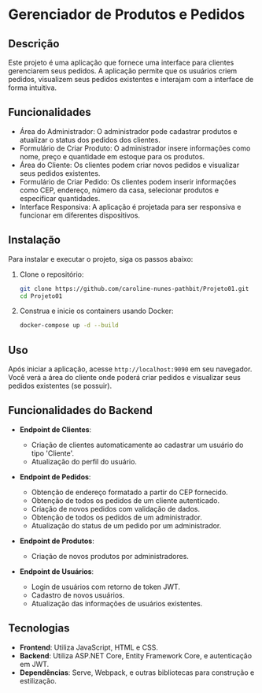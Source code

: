 # Gerenciador de Produtos e Pedidos

## Descrição
Este projeto é uma aplicação que fornece uma interface para clientes gerenciarem seus pedidos. A aplicação permite que os usuários criem pedidos, visualizem seus pedidos existentes e interajam com a interface de forma intuitiva.

## Funcionalidades
- Área do Administrador: O administrador pode cadastrar produtos e atualizar o status dos pedidos dos clientes.
- Formulário de Criar Produto: O administrador insere informações como nome, preço e quantidade em estoque para os produtos.
- Área do Cliente: Os clientes podem criar novos pedidos e visualizar seus pedidos existentes.
- Formulário de Criar Pedido: Os clientes podem inserir informações como CEP, endereço, número da casa, selecionar produtos e especificar quantidades.
- Interface Responsiva: A aplicação é projetada para ser responsiva e funcionar em diferentes dispositivos.

## Instalação
Para instalar e executar o projeto, siga os passos abaixo:

1. Clone o repositório:
   ```bash
   git clone https://github.com/caroline-nunes-pathbit/Projeto01.git
   cd Projeto01
   ```

2. Construa e inicie os containers usando Docker:
   ```bash
   docker-compose up -d --build
   ```

## Uso
Após iniciar a aplicação, acesse `http://localhost:9090` em seu navegador. Você verá a área do cliente onde poderá criar pedidos e visualizar seus pedidos existentes (se possuir).

## Funcionalidades do Backend
- **Endpoint de Clientes**: 
  - Criação de clientes automaticamente ao cadastrar um usuário do tipo 'Cliente'.
  - Atualização do perfil do usuário.

- **Endpoint de Pedidos**:
  - Obtenção de endereço formatado a partir do CEP fornecido.
  - Obtenção de todos os pedidos de um cliente autenticado.
  - Criação de novos pedidos com validação de dados.
  - Obtenção de todos os pedidos de um administrador.
  - Atualização do status de um pedido por um administrador.

- **Endpoint de Produtos**:
  - Criação de novos produtos por administradores.

- **Endpoint de Usuários**:
  - Login de usuários com retorno de token JWT.
  - Cadastro de novos usuários.
  - Atualização das informações de usuários existentes.

## Tecnologias
- **Frontend**: Utiliza JavaScript, HTML e CSS.
- **Backend**: Utiliza ASP.NET Core, Entity Framework Core, e autenticação em JWT.
- **Dependências**: Serve, Webpack, e outras bibliotecas para construção e estilização.